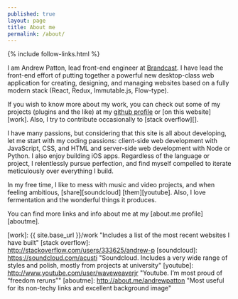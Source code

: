 ```yaml
---
published: true
layout: page
title: About me
permalink: /about/
---
```

{% include follow-links.html %}
<p class="vcard">I am <span class="fn">Andrew Patton</span>, <span class="title">lead front-end engineer</span> at <a class="org url" href="http://www.purecobalt.com">Brandcast</a>. I have lead the front-end effort of putting together a powerful new desktop-class web application for creating, designing, and managing websites based on a fully modern stack (React, Redux, Immutable.js, Flow-type).</p>

If you wish to know more about my work, you can check out some of my projects (plugins and the like) at my [github profile][] or [on this website][work]. Also, I try to contribute occasionally to [stack overflow][].

I have many passions, but considering that this site is all about developing, let me start with my coding passions: client-side web development with JavaScript, CSS, and HTML and server-side web development with Node or Python. I also enjoy building iOS apps. Regardless of the language or project, I relentlessly pursue perfection, and find myself compelled to iterate meticulously over everything I build.

In my free time, I like to mess with music and video projects, and when feeling ambitious, [share][soundcloud] [them][youtube]. Also, I love fermentation and the wonderful things it produces.

You can find more links and info about me at my [about.me profile][aboutme].

[github profile]: https://github.com/acusti "WordPress plugins, mini sites, node.js-related forks, etc."
[work]: {{ site.base_url }}/work "Includes a list of the most recent websites I have built"
[stack overflow]: http://stackoverflow.com/users/333625/andrew-p
[soundcloud]: https://soundcloud.com/acusti "Soundcloud. Includes a very wide range of styles and polish, mostly from projects at university"
[youtube]: http://www.youtube.com/user/waveweaverjr "Youtube. I’m most proud of “freedom reruns”"
[aboutme]: http://about.me/andrewpatton "Most useful for its non-techy links and excellent background image"
